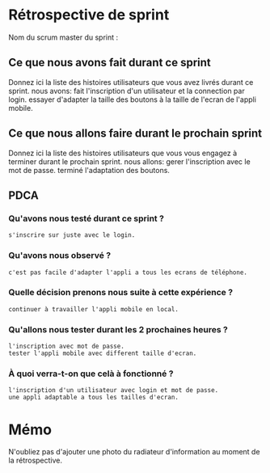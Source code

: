 # Rétrospective de sprint

Nom du scrum master du sprint : 

## Ce que nous avons fait durant ce sprint
Donnez ici la liste des histoires utilisateurs que vous avez livrés durant ce sprint.
       nous avons:
       fait l'inscription d'un utilisateur et la connection par login.
       essayer d'adapter la taille des boutons à la taille de l'ecran de l'appli	mobile.
       

## Ce que nous allons faire durant le prochain sprint
Donnez ici la liste des histoires utilisateurs que vous vous engagez à terminer durant le prochain sprint.
       nous allons:
       gerer l'inscription avec le mot de passe.
       terminé l'adaptation des boutons.

## PDCA 
### Qu'avons nous testé durant ce sprint ?
    s'inscrire sur juste avec le login.
    

### Qu'avons nous observé ?
    c'est pas facile d'adapter l'appli a tous les ecrans de téléphone.

### Quelle décision prenons nous suite à cette expérience ?
    continuer à travailler l'appli mobile en local.

### Qu'allons nous tester durant les 2 prochaines heures ?
    l'inscription avec mot de passe.
    tester l'appli mobile avec different taille d'ecran.
    

### À quoi verra-t-on que celà à fonctionné ?
    l'inscription d'un utilisateur avec login et mot de passe.
    une appli adaptable a tous les tailles d'ecran.

# Mémo
N'oubliez pas d'ajouter une photo du radiateur d'information au moment de la rétrospective.
